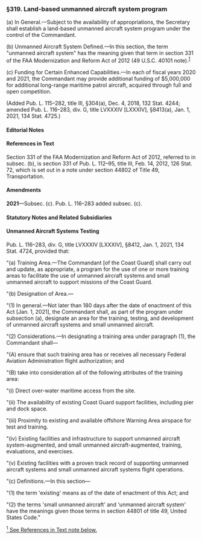 ### §319. Land-based unmanned aircraft system program ###

(a) In General.—Subject to the availability of appropriations, the Secretary shall establish a land-based unmanned aircraft system program under the control of the Commandant.

(b) Unmanned Aircraft System Defined.—In this section, the term "unmanned aircraft system" has the meaning given that term in section 331 of the FAA Modernization and Reform Act of 2012 (49 U.S.C. 40101 note).<sup><a href="#319_1_target" name="319_1">1</a></sup>

(c) Funding for Certain Enhanced Capabilities.—In each of fiscal years 2020 and 2021, the Commandant may provide additional funding of $5,000,000 for additional long-range maritime patrol aircraft, acquired through full and open competition.

(Added Pub. L. 115–282, title III, §304(a), Dec. 4, 2018, 132 Stat. 4244; amended Pub. L. 116–283, div. G, title LVXXXIV [LXXXIV], §8413(a), Jan. 1, 2021, 134 Stat. 4725.)

#### **Editorial Notes** ####

#### References in Text ####

Section 331 of the FAA Modernization and Reform Act of 2012, referred to in subsec. (b), is section 331 of Pub. L. 112–95, title III, Feb. 14, 2012, 126 Stat. 72, which is set out in a note under section 44802 of Title 49, Transportation.

#### Amendments ####

**2021**—Subsec. (c). Pub. L. 116–283 added subsec. (c).

#### **Statutory Notes and Related Subsidiaries** ####

#### Unmanned Aircraft Systems Testing ####

Pub. L. 116–283, div. G, title LVXXXIV [LXXXIV], §8412, Jan. 1, 2021, 134 Stat. 4724, provided that:

"(a) Training Area.—The Commandant [of the Coast Guard] shall carry out and update, as appropriate, a program for the use of one or more training areas to facilitate the use of unmanned aircraft systems and small unmanned aircraft to support missions of the Coast Guard.

"(b) Designation of Area.—

"(1) In general.—Not later than 180 days after the date of enactment of this Act [Jan. 1, 2021], the Commandant shall, as part of the program under subsection (a), designate an area for the training, testing, and development of unmanned aircraft systems and small unmanned aircraft.

"(2) Considerations.—In designating a training area under paragraph (1), the Commandant shall—

"(A) ensure that such training area has or receives all necessary Federal Aviation Administration flight authorization; and

"(B) take into consideration all of the following attributes of the training area:

"(i) Direct over-water maritime access from the site.

"(ii) The availability of existing Coast Guard support facilities, including pier and dock space.

"(iii) Proximity to existing and available offshore Warning Area airspace for test and training.

"(iv) Existing facilities and infrastructure to support unmanned aircraft system-augmented, and small unmanned aircraft-augmented, training, evaluations, and exercises.

"(v) Existing facilities with a proven track record of supporting unmanned aircraft systems and small unmanned aircraft systems flight operations.

"(c) Definitions.—In this section—

"(1) the term 'existing' means as of the date of enactment of this Act; and

"(2) the terms 'small unmanned aircraft' and 'unmanned aircraft system' have the meanings given those terms in section 44801 of title 49, United States Code."

[<sup>1</sup> See References in Text note below.](#319_1)